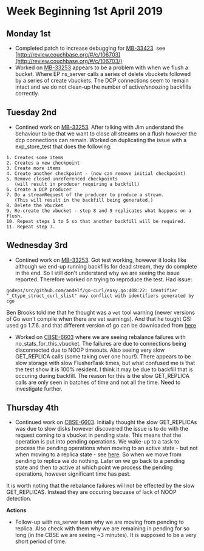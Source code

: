 # Week Beginning 1st April 2019
## Monday 1st
* Completed patch to increase debugging for [MB-33423](https://issues.couchbase.com/browse/MB-33423). see [http://review.couchbase.org/#/c/106703](http://review.couchbase.org/#/c/106703/)
* Worked on [MB-33253](https://issues.couchbase.com/browse/MB-33253) appears to be a problem with when we flush a bucket.  Where EP ns_server calls a series of delete vbuckets followed by a series of create vbuckets. The DCP connections seem to remain intact and we do not clean-up the number of active/snoozing backfills correctly.

## Tuesday 2nd
* Contined work on [MB-33253](https://issues.couchbase.com/browse/MB-33253).  After talking with Jim understand the behaviour to be that we want to close all streams on a flush however the dcp connections can remain.  Worked on duplicating the issue with a exp_store_test that does the following:

``` 
1. Creates some items
2. Creates a new checkpoint
3. Create more items
4. Create another checkpoint - (now can remove initial checkpoint)
5. Remove closed unreferenced checkpoints
   (will result in producer requiring a backfill)
6. Create a DCP producer
7. Do a streamRequest of the producer to produce a stream.
   (This will result in the backfill being generated.)
8. Delete the vbucket
9. Re-create the vbucket - step 8 and 9 replicates what happens on a flush.
10. Repeat steps 1 to 5 so that another backfill will be required.
11. Repeat step 7.
```

## Wednesday 3rd
* Contined work on [MB-33253](https://issues.couchbase.com/browse/MB-33253).  Got test working, however it looks like although we end-up running backfills for dead stream, they do complete in the end.  So I still don't understand why we are seeing the issue reported.  Therefore worked on trying to reproduce the test.  Had issue:
```
godeps/src/github.com/andelf/go-curl/easy.go:408:22: identifier
"_Ctype_struct_curl_slist" may conflict with identifiers generated by    cgo
```
Ben Brooks told me that he thought was a `vet` tool warning (newer versions of Go won't compile when there are vet warnings). And that he tought GSI used go 1.7.6. and that different version of go can be downloaded from [here](https://golang.org/doc/install#extra_versions)

* Worked on [CBSE-6603](https://issues.couchbase.com/browse/CBSE-6603) where we are seeing rebalance failures with no_stats_for_this_vbucket.  The failures are due to connections being disconnected due to NOOP timeouts.  Also seeing very slow GET_REPLICA calls (some taking over one hour!).  There appears to be slow storage with slow FlusherTask times, but what confused me is that the test show it is 100% resident.  I think it may be due to backfill that is occuring during backfill.  The reason for this is the slow GET_REPLICA calls are only seen in batches of time and not all the time.  Need to investigate further.

## Thursday 4th
* Continued work on [CBSE-6603](https://issues.couchbase.com/browse/CBSE-6603).  Initially thought the slow GET_REPLICAs was due to slow disks however discovered the issue is to do with the request coming to a vbucket in pending state.  This means that the operation is put into pending operations.  We wake-up to a task to process the pending operations when moving to an active state - but not when moving to a replica state - see [here](http://src.couchbase.org/source/xref/4.6.5/ep-engine/src/ep.cc#1177).  So when we move from pending to replica we do nothing.  Later on we go back to a pending state and then to active at which point we process the pending operations, however significant time has past.

It is worth noting that the rebalance failures will not be effected by the slow GET_REPLICAS.  Instead they are occuring becuase of lack of NOOP detection.

__Actions__

* Follow-up with ns_server team why we are moving from pending to replica.  Also check with them why we are remaining in pending for so long (in the CBSE we are seeing ~3 minutes).  It is supposed to be a very short period of time. 
